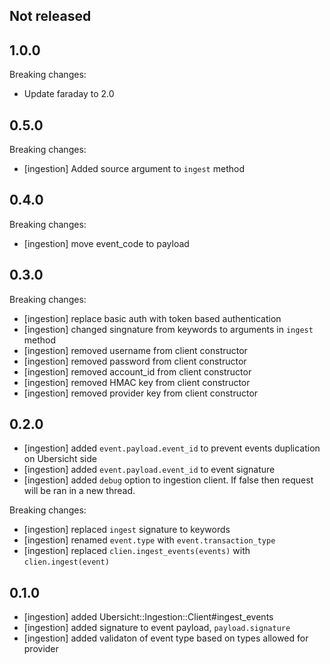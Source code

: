 ## Not released

## 1.0.0

Breaking changes:
- Update faraday to 2.0

## 0.5.0

Breaking changes:
- [ingestion] Added source argument to `ingest` method

## 0.4.0

Breaking changes:
- [ingestion] move event_code to payload

## 0.3.0

Breaking changes:
- [ingestion] replace basic auth with token based authentication
- [ingestion] changed singnature from keywords to arguments in `ingest` method
- [ingestion] removed username from client constructor
- [ingestion] removed password from client constructor
- [ingestion] removed account_id from client constructor
- [ingestion] removed HMAC key from client constructor
- [ingestion] removed provider key from client constructor

## 0.2.0

- [ingestion] added `event.payload.event_id` to prevent events duplication on Ubersicht side
- [ingestion] added `event.payload.event_id` to event signature
- [ingestion] added `debug` option to ingestion client. If false then request will be ran in a new thread.

Breaking changes:

- [ingestion] replaced `ingest` signature to keywords
- [ingestion] renamed `event.type` with `event.transaction_type`
- [ingestion] replaced `clien.ingest_events(events)` with `clien.ingest(event)`

## 0.1.0

- [ingestion] added Ubersicht::Ingestion::Client#ingest_events
- [ingestion] added signature to event payload, `payload.signature`
- [ingestion] added validaton of event type based on types allowed for provider
